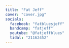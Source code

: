 ```yaml
---
title: "Fat Jeff"
cover: "cover.jpg"
socials:
  facebook: "fatbluesjeff"
  bandcamp: "fatjeff"
  youtube: "@fatjeffblues"
  tidal: "21162452"
---
```

